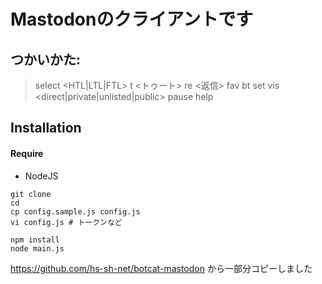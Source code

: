 # Mastodonのクライアントです

## つかいかた:
> select <HTL|LTL|FTL>
> t <トゥート>
> re <ID> <返信>
> fav <ID>
> bt <ID>
> set vis <direct|private|unlisted|public>
> pause
> help

## Installation

#### Require
- NodeJS

```
git clone
cd
cp config.sample.js config.js
vi config.js # トークンなど

npm install
node main.js
```

https://github.com/hs-sh-net/botcat-mastodon から一部分コピーしました
